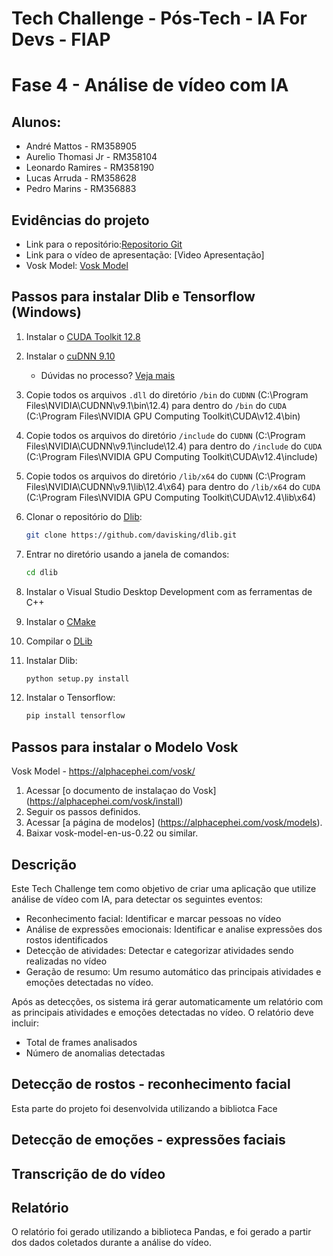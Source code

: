 # Tech Challenge - Pós-Tech - IA For Devs - FIAP
# Fase 4 - Análise de vídeo com IA

## Alunos:

- André Mattos - RM358905
- Aurelio Thomasi Jr - RM358104
- Leonardo Ramires - RM358190
- Lucas Arruda - RM358628
- Pedro Marins - RM356883

## Evidências do projeto

- Link para o repositório:[Repositorio Git](https://github.com/acmattos/ia4devs/tree/main/module_04/04_Tech_Challenge)
- Link para o vídeo de apresentação: [Video Apresentação]
- Vosk Model: [Vosk Model](https://alphacephei.com/vosk/models)

## Passos para instalar Dlib e Tensorflow (Windows)

1. Instalar o [CUDA Toolkit 12.8](https://developer.nvidia.com/cuda-downloads)
2. Instalar o [cuDNN 9.10](https://developer.nvidia.com/cudnn-downloads)
   - Dúvidas no processo? [Veja mais](https://docs.nvidia.com/deeplearning/cudnn/installation/latest/windows.html)
3. Copie todos os arquivos `.dll` do diretório `/bin` do `CUDNN` 
   (C:\Program Files\NVIDIA\CUDNN\v9.1\bin\12.4) para dentro do `/bin` do `CUDA` 
   (C:\Program Files\NVIDIA GPU Computing Toolkit\CUDA\v12.4\bin)
4. Copie todos os arquivos do diretório `/include` do `CUDNN` 
   (C:\Program Files\NVIDIA\CUDNN\v9.1\include\12.4) para dentro do `/include` 
   do `CUDA` (C:\Program Files\NVIDIA GPU Computing Toolkit\CUDA\v12.4\include)
5. Copie todos os arquivos do diretório `/lib/x64` do `CUDNN`
   (C:\Program Files\NVIDIA\CUDNN\v9.1\lib\12.4\x64) para dentro do `/lib/x64` do 
   `CUDA` (C:\Program Files\NVIDIA GPU Computing Toolkit\CUDA\v12.4\lib\x64)
6. Clonar o repositório do [Dlib](https://github.com/davisking/dlib):

   ```bash
   git clone https://github.com/davisking/dlib.git
   ```

7. Entrar no diretório usando a janela de comandos:

   ```bash
   cd dlib
   ```

8. Instalar o Visual Studio Desktop Development com as ferramentas de C++
9. Instalar o [CMake](https://cmake.org/download)
10. Compilar o [DLib](https://learnopencv.com/install-dlib-on-windows/)
11. Instalar Dlib:

    ```bash
    python setup.py install
    ```

12. Instalar o Tensorflow:

    ```bash
    pip install tensorflow
    ```

## Passos para instalar o Modelo Vosk
Vosk Model - https://alphacephei.com/vosk/
1. Acessar [o documento de instalaçao do Vosk] (https://alphacephei.com/vosk/install)
2. Seguir os passos definidos.
3. Acessar [a página de modelos] (https://alphacephei.com/vosk/models).
4. Baixar vosk-model-en-us-0.22 ou similar.

## Descrição

Este Tech Challenge tem como objetivo de criar uma aplicação que utilize análise de vídeo com IA, para detectar os seguintes eventos:
- Reconhecimento facial: Identificar e marcar pessoas no vídeo
- Análise de expressões emocionais: Identificar e analise expressões dos rostos identificados
- Detecção de atividades: Detectar e categorizar atividades sendo realizadas no vídeo
- Geração de resumo: Um resumo automático das principais atividades e emoções detectadas no vídeo.

Após as detecções, os sistema irá gerar automaticamente um relatório com as principais atividades e emoções detectadas no vídeo.
O relatório deve incluir:
- Total de frames analisados
- Número de anomalias detectadas

## Detecção de rostos - reconhecimento facial

Esta parte do projeto foi desenvolvida utilizando a bibliotca Face

## Detecção de emoções - expressões faciais

## Transcrição de do vídeo

## Relatório

O relatório foi gerado utilizando a biblioteca Pandas, e foi gerado a partir dos dados coletados durante a análise do vídeo.
